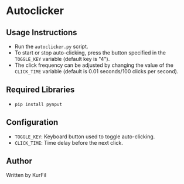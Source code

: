 # Autoclicker

## Usage Instructions
- Run the `autoclicker.py` script.
- To start or stop auto-clicking, press the button specified in the `TOGGLE_KEY` variable (default key is "4").
- The click frequency can be adjusted by changing the value of the `CLICK_TIME` variable (default is 0.01 seconds/100 clicks per second).

## Required Libraries
- `pip install pynput`

## Configuration
- `TOGGLE_KEY`: Keyboard button used to toggle auto-clicking.
- `CLICK_TIME`: Time delay before the next click.

## Author
Written by KurFil

